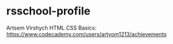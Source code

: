 # rsschool-profile
Artsem Virshych
HTML CSS Basics: https://www.codecademy.com/users/artyom1213/achievements
